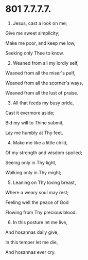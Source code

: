 # 801 7.7.7.7.

1.  Jesus, cast a look on me;

Give me sweet simplicity;

Make me poor, and keep me low,

Seeking only Thee to know.

2.  Weaned from all my lordly self,

Weaned from all the miser's pelf,

Weaned from all the scorner's ways,

Weaned from all the lust of praise.

3.  All that feeds my busy pride,

Cast it evermore aside;

Bid my will to Thine submit,

Lay me humbly at Thy feet.

4.  Make me like a little child,

Of my strength and wisdom spoiled;

Seeing only in Thy light,

Walking only in Thy might;

5.  Leaning on Thy loving breast,

Where a weary soul may rest;

Feeling well the peace of God

Flowing from Thy precious blood.

6.  In this posture let me live,

And hosannas daily give;

In this temper let me die,

And hosannas ever cry.


